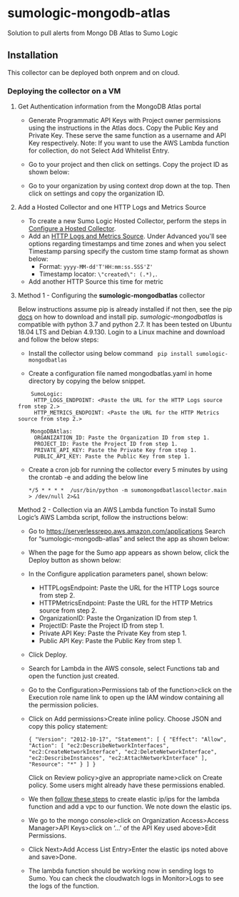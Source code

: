 # sumologic-mongodb-atlas

Solution to pull alerts from Mongo DB Atlas to Sumo Logic


## Installation

This collector can be deployed both onprem and on cloud.


### Deploying the collector on a VM
1. Get Authentication information from the MongoDB Atlas portal
    * Generate Programmatic API Keys with Project owner permissions using the instructions in the Atlas docs. Copy the Public Key and Private Key. These serve the same function as a username and API Key respectively. Note: If you want to use the AWS Lambda function for collection, do not Select Add Whitelist Entry.
    * Go to your project and then click on settings. Copy the project ID as shown below:

    * Go to your organization by using context drop down at the top. Then click on settings and copy the organization ID.


2. Add a Hosted Collector and one HTTP Logs and Metrics Source

    * To create a new Sumo Logic Hosted Collector, perform the steps in [Configure a Hosted Collector](https://help.sumologic.com/03Send-Data/Hosted-Collectors/Configure-a-Hosted-Collector).
    * Add an [HTTP Logs and Metrics Source](https://help.sumologic.com/03Send-Data/Sources/02Sources-for-Hosted-Collectors/HTTP-Source). Under Advanced you'll see options regarding timestamps and time zones and when you select Timestamp parsing specify the custom time stamp format as shown below:
      - Format: `yyyy-MM-dd'T'HH:mm:ss.SSS'Z'`
      - Timestamp locator: `\"created\": (.*),`.
    * Add another HTTP Source this time for metric

3. Method 1 - Configuring the **sumologic-mongodbatlas** collector

    Below instructions assume pip is already installed if not then, see the pip [docs](https://pip.pypa.io/en/stable/installing/) on how to download and install pip.
    *sumologic-mongodbatlas* is compatible with python 3.7 and python 2.7. It has been tested on Ubuntu 18.04 LTS and Debian 4.9.130.
    Login to a Linux machine and download and follow the below steps:

    * Install the collector using below command
      ``` pip install sumologic-mongodbatlas```

    * Create a configuration file named mongodbatlas.yaml in home directory by copying the below snippet.

    ```
        SumoLogic:
         HTTP_LOGS_ENDPOINT: <Paste the URL for the HTTP Logs source from step 2.>
         HTTP_METRICS_ENDPOINT: <Paste the URL for the HTTP Metrics source from step 2.>

        MongoDBAtlas:
         ORGANIZATION_ID: Paste the Organization ID from step 1.
         PROJECT_ID: Paste the Project ID from step 1.
         PRIVATE_API_KEY: Paste the Private Key from step 1.
         PUBLIC_API_KEY: Paste the Public Key from step 1.
    ```
    * Create a cron job  for running the collector every 5 minutes by using the crontab -e and adding the below line

        `*/5 * * * *  /usr/bin/python -m sumomongodbatlascollector.main > /dev/null 2>&1`

   Method 2 - Collection via an AWS Lambda function
   To install Sumo Logic’s AWS Lambda script, follow the instructions below:

    * Go to https://serverlessrepo.aws.amazon.com/applications
Search for “sumologic-mongodb-atlas” and select the app as shown below:

    * When the page for the Sumo app appears as shown below, click the Deploy button as shown below:


    * In the Configure application parameters panel, shown below:

        * HTTPLogsEndpoint: Paste the URL for the HTTP Logs source from step 2.
        * HTTPMetricsEndpoint: Paste the URL for the HTTP Metrics source from step 2.
        * OrganizationID: Paste the Organization ID from step 1.
        * ProjectID: Paste the Project ID from step 1.
        * Private API Key: Paste the Private Key from step 1.
        * Public API Key: Paste the Public Key from step 1.
    * Click Deploy.
    * Search for Lambda in the AWS console, select Functions tab and open the function just created.
    * Go to the Configuration>Permissions tab of the function>click on the Execution role name link to open up the IAM window containing all the permission policies.
    * Click on Add permissions>Create inline policy. Choose JSON and copy this policy statement:
      ```
      { "Version": "2012-10-17", "Statement": [ { "Effect": "Allow", "Action": [ "ec2:DescribeNetworkInterfaces", "ec2:CreateNetworkInterface", "ec2:DeleteNetworkInterface", "ec2:DescribeInstances", "ec2:AttachNetworkInterface" ], "Resource": "*" } ] }
      ```
      Click on Review policy>give an appropriate name>click on Create policy.
      Some users might already have these permissions enabled.
    * We then [follow these steps](https://docs.aws.amazon.com/prescriptive-guidance/latest/patterns/generate-a-static-outbound-ip-address-using-a-lambda-function-amazon-vpc-and-a-serverless-architecture.html) to create elastic ip/ips for the lambda function and add a vpc to our function. We note down the elastic ips.
    * We go to the mongo console>click on Organization Access>Access Manager>API Keys>click on ‘...’ of the API Key used above>Edit Permissions.
    * Click Next>Add Access List Entry>Enter the elastic ips noted above and save>Done.
    * The lambda function should be working now in sending logs to Sumo. You can check the cloudwatch logs in Monitor>Logs to see the logs of the function.